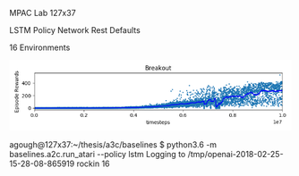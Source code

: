 MPAC Lab 127x37

LSTM Policy Network 
Rest Defaults

16 Environments

![Results](https://github.com/andrewgough94/agents/blob/master/atari/experiments/a2cExperiments/breakout/openai-2018-02-25-15-28-08-865919/Figure_1.png)


agough@127x37:~/thesis/a3c/baselines $ python3.6 -m baselines.a2c.run_atari --policy lstm
Logging to /tmp/openai-2018-02-25-15-28-08-865919
rockin 16

